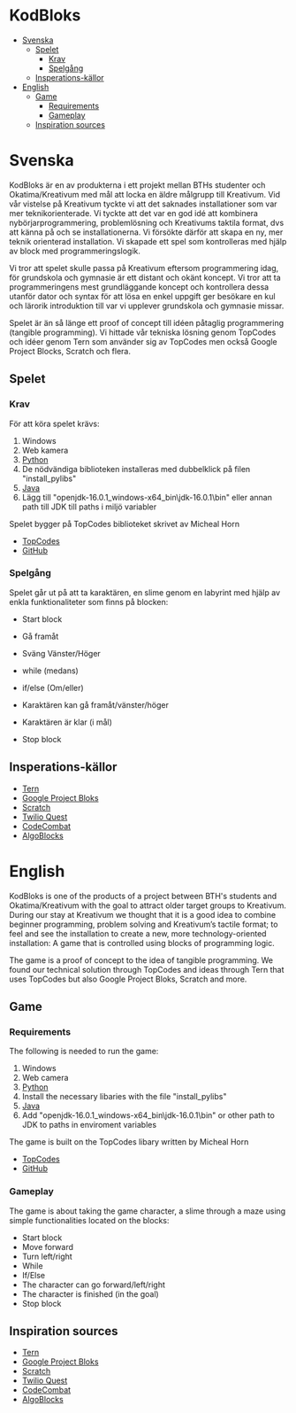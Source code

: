 # KodBloks

* [Svenska](#Svenska)
    * [Spelet](#Spelet)
        * [Krav](#Krav)
        * [Spelgång](#Spelgång)
    * [Insperations-källor](#Insperations-källor)
* [English](#English)
    * [Game](#Spelet)
        * [Requirements](#Requirements)
        * [Gameplay](#Gameplay)
    * [Inspiration sources](#Inspiration-sources)


# Svenska
KodBloks är en av produkterna i ett projekt mellan BTHs studenter och Okatima/Kreativum med mål att locka en äldre målgrupp till Kreativum. Vid vår vistelse på Kreativum tyckte vi att det saknades installationer som var mer teknikorienterade. Vi tyckte att det var en god idé att kombinera nybörjarprogrammering, problemlösning och Kreativums taktila format, dvs att känna på och se installationerna. Vi försökte därför att skapa en ny, mer teknik orienterad installation. Vi skapade ett spel som kontrolleras med hjälp av block med programmeringslogik.

Vi tror att spelet skulle passa på Kreativum eftersom programmering idag, för grundskola och gymnasie är ett distant och okänt koncept. Vi tror att ta programmeringens mest grundläggande koncept och kontrollera dessa utanför dator och syntax för att lösa en enkel uppgift ger besökare en kul och lärorik introduktion till var vi upplever grundskola och gymnasie missar.

Spelet är än så länge ett proof of concept till idéen påtaglig programmering (tangible programming). Vi hittade vår tekniska lösning genom TopCodes och idéer genom Tern som använder sig av TopCodes men också Google Project Blocks, Scratch och flera.

## Spelet
### Krav
För att köra spelet krävs:
1. Windows
2. Web kamera
3. [Python](https://www.python.org/downloads/)
4. De nödvändiga biblioteken installeras med dubbelklick på filen "install_pylibs"
5. [Java](https://jdk.java.net/16/)
6. Lägg till "openjdk-16.0.1_windows-x64_bin\jdk-16.0.1\bin" eller annan path till JDK till paths i miljö variabler

Spelet bygger på TopCodes biblioteket skrivet av Micheal Horn
* [TopCodes](http://users.eecs.northwestern.edu/~mhorn/topcodes/)
* [GitHub](https://github.com/TIDAL-Lab/TopCodes)

### Spelgång
Spelet går ut på att ta karaktären, en slime genom en labyrint med hjälp av enkla funktionaliteter som finns på blocken:
* Start block
* Gå framåt
* Sväng Vänster/Höger
* while (medans)
* if/else (Om/eller)

* Karaktären kan gå framåt/vänster/höger
* Karaktären är klar (i mål)
* Stop block

## Insperations-källor
* [Tern](https://hci.cs.tufts.edu/tern/)
* [Google Project Bloks](https://projectbloks.withgoogle.com/)
* [Scratch](https://scratch.mit.edu/)
* [Twilio Quest](https://www.twilio.com/quest)
* [CodeCombat](https://codecombat.com/play/dungeon)
* [AlgoBlocks](https://www.researchgate.net/publication/242383829_Algoblock_a_tangible_programming_language_a_tool_for_collaborative_learning)


# English
KodBloks is one of the products of a project between BTH's students and Okatima/Kreativum with the goal to attract older target groups to Kreativum. During our stay at Kreativum we thought that it is a good idea to combine beginner programming, problem solving and Kreativum’s tactile format; to feel and see the installation to create a new, more technology-oriented installation: A game that is controlled using blocks of programming logic.

The game is a proof of concept to the idea of tangible programming. We found our technical solution through TopCodes and ideas through Tern that uses TopCodes but also Google Project Bloks, Scratch and more. 	

## Game
### Requirements
The following is needed to run the game:
1. Windows
2. Web camera
3. [Python](https://www.python.org/downloads/)
4. Install the necessary libaries with the file "install_pylibs"
5. [Java](https://jdk.java.net/16/)
6. Add "openjdk-16.0.1_windows-x64_bin\jdk-16.0.1\bin" or other path to JDK to paths in enviroment variables

The game is built on the TopCodes libary written by Micheal Horn
* [TopCodes](http://users.eecs.northwestern.edu/~mhorn/topcodes/)
* [GitHub](https://github.com/TIDAL-Lab/TopCodes)

### Gameplay
The game is about taking the game character, a slime through a maze using simple functionalities located on the blocks:
* Start block
* Move forward
* Turn left/right
* While
* If/Else
* The character can go forward/left/right
* The character is finished (in the goal)
* Stop block

## Inspiration sources
* [Tern](https://hci.cs.tufts.edu/tern/)
* [Google Project Bloks](https://projectbloks.withgoogle.com/)
* [Scratch](https://scratch.mit.edu/)
* [Twilio Quest](https://www.twilio.com/quest)
* [CodeCombat](https://codecombat.com/play/dungeon)
* [AlgoBlocks](https://www.researchgate.net/publication/242383829_Algoblock_a_tangible_programming_language_a_tool_for_collaborative_learning)


